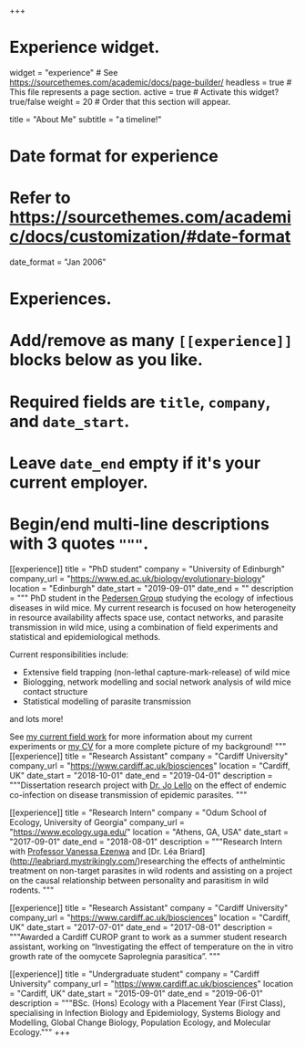 +++
# Experience widget.
widget = "experience"  # See https://sourcethemes.com/academic/docs/page-builder/
headless = true  # This file represents a page section.
active = true  # Activate this widget? true/false
weight = 20  # Order that this section will appear.

title = "About Me"
subtitle = "a timeline!"

# Date format for experience
#   Refer to https://sourcethemes.com/academic/docs/customization/#date-format
date_format = "Jan 2006"

# Experiences.
#   Add/remove as many `[[experience]]` blocks below as you like.
#   Required fields are `title`, `company`, and `date_start`.
#   Leave `date_end` empty if it's your current employer.
#   Begin/end multi-line descriptions with 3 quotes `"""`.

[[experience]]
  title = "PhD student"
  company = "University of Edinburgh"
  company_url = "https://www.ed.ac.uk/biology/evolutionary-biology"
  location = "Edinburgh"
  date_start = "2019-09-01"
  date_end = ""
  description = """
  PhD student in the [Pedersen Group](http://pedersen.bio.ed.ac.uk/) studying the ecology of infectious diseases in wild mice. My current research is focused on how heterogeneity in resource availability affects space use, contact networks, and parasite transmission in wild mice, using a combination of field experiments and statistical and epidemiological methods.
  
  Current responsibilities include:
  
  * Extensive field trapping (non-lethal capture-mark-release) of wild mice
  * Biologging, network modelling and social network analysis of wild mice contact structure
  * Statistical modelling of parasite transmission  
  
  and lots more!  
  
  See [my current field work](/project/current-work/) for more information about my current experiments or [my CV](/files/sam-hillman-cv.pdf) for a more complete picture of my background!
  """
[[experience]]
  title = "Research Assistant"
  company = "Cardiff University"
  company_url = "https://www.cardiff.ac.uk/biosciences"
  location = "Cardiff, UK"
  date_start = "2018-10-01"
  date_end = "2019-04-01"
  description = """Dissertation research project with [Dr. Jo Lello](https://cripescardiff.co.uk/people/jo-lello/) on the effect of endemic co-infection on disease transmission of epidemic parasites. """
  
[[experience]]
  title = "Research Intern"
  company = "Odum School of Ecology, University of Georgia"
  company_url = "https://www.ecology.uga.edu/"
  location = "Athens, GA, USA"
  date_start = "2017-09-01"
  date_end = "2018-08-01"
  description = """Research Intern with [Professor Vanessa Ezenwa](http://ezenwalab.uga.edu/) and [Dr. Léa Briard] (http://leabriard.mystrikingly.com/)researching  the effects of anthelmintic treatment on non-target parasites in wild rodents and assisting on a project on the causal relationship between personality and parasitism in wild rodents. """

[[experience]]
  title = "Research Assistant"
  company = "Cardiff University"
  company_url = "https://www.cardiff.ac.uk/biosciences"
  location = "Cardiff, UK"
  date_start = "2017-07-01"
  date_end = "2017-08-01"
  description = """Awarded a Cardiff CUROP grant to work as a summer student research assistant, working on “Investigating the effect of temperature on the in vitro growth rate of the oomycete Saprolegnia parasitica”. """
  
[[experience]]
  title = "Undergraduate student"
  company = "Cardiff University"
  company_url = "https://www.cardiff.ac.uk/biosciences"
  location = "Cardiff, UK"
  date_start = "2015-09-01"
  date_end = "2019-06-01"
  description = """BSc. (Hons) Ecology with a Placement Year (First Class), specialising in Infection Biology and Epidemiology, Systems Biology and Modelling, Global Change Biology, Population Ecology, and Molecular Ecology."""
+++
